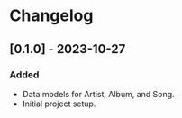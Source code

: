 # Changelog

## [0.1.0] - 2023-10-27

### Added
- Data models for Artist, Album, and Song.
- Initial project setup.